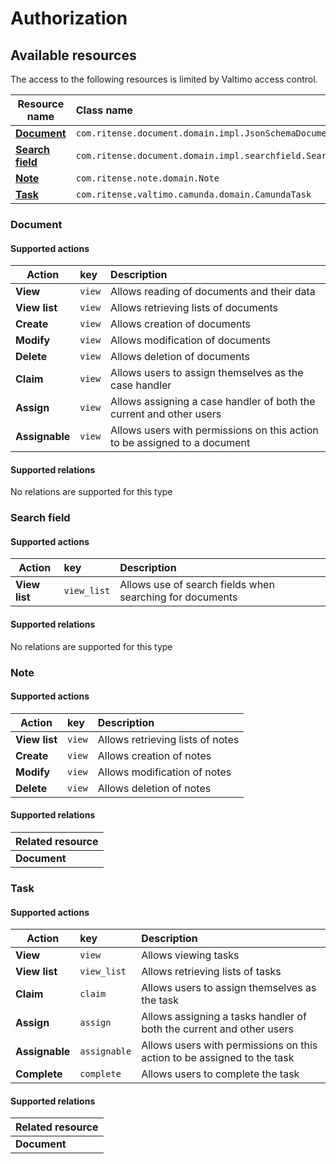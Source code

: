 # Authorization

## Available resources
The access to the following resources is limited by Valtimo access control.

| Resource name                     | Class name                                                 | Module   |
|-----------------------------------|:-----------------------------------------------------------|:---------|
| **[Document](#document)**         | `com.ritense.document.domain.impl.JsonSchemaDocument`      | Document |
| **[Search field](#search-field)** | `com.ritense.document.domain.impl.searchfield.SearchField` | Document |
| **[Note](#note)**                 | `com.ritense.note.domain.Note`                             | Notes    |
| **[Task](#task)**                 | `com.ritense.valtimo.camunda.domain.CamundaTask`           | Core     |


### Document

#### Supported actions

| Action         | key    | Description                                                               |
|----------------|:-------|:--------------------------------------------------------------------------|
| **View**       | `view` | Allows reading of documents and their data                                |
| **View list**  | `view` | Allows retrieving lists of documents                                      |
| **Create**     | `view` | Allows creation of documents                                              |
| **Modify**     | `view` | Allows modification of documents                                          |
| **Delete**     | `view` | Allows deletion of documents                                              |
| **Claim**      | `view` | Allows users to assign themselves as the case handler                     |
| **Assign**     | `view` | Allows assigning a case handler of both the current and other users       |
| **Assignable** | `view` | Allows users with permissions on this action to be assigned to a document |


#### Supported relations

No relations are supported for this type

### Search field

#### Supported actions

| Action        | key         | Description                                              |
|---------------|:------------|:---------------------------------------------------------|
| **View list** | `view_list` | Allows use of search fields when searching for documents |


#### Supported relations

No relations are supported for this type

### Note

#### Supported actions

| Action         | key    | Description                      |
|----------------|:-------|:---------------------------------|
| **View list**  | `view` | Allows retrieving lists of notes |
| **Create**     | `view` | Allows creation of notes         |
| **Modify**     | `view` | Allows modification of notes     |
| **Delete**     | `view` | Allows deletion of notes         |

#### Supported relations

| Related resource |
|------------------|
| **Document**     |

### Task

#### Supported actions

| Action         | key          | Description                                                             |
|----------------|:-------------|:------------------------------------------------------------------------|
| **View**       | `view`       | Allows viewing tasks                                                    |
| **View list**  | `view_list`  | Allows retrieving lists of tasks                                        |
| **Claim**      | `claim`      | Allows users to assign themselves as the task                           |
| **Assign**     | `assign`     | Allows assigning a tasks handler of both the current and other users    |
| **Assignable** | `assignable` | Allows users with permissions on this action to be assigned to the task |
| **Complete**   | `complete`   | Allows users to complete the task                                       |

#### Supported relations

| Related resource |
|------------------|
| **Document**     |
